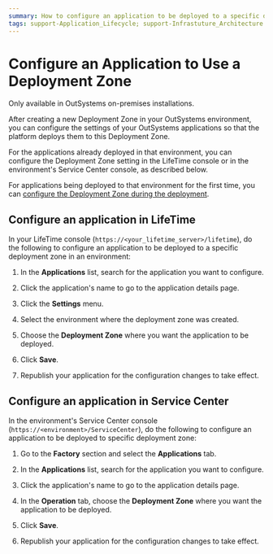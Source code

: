 ```yaml
---
summary: How to configure an application to be deployed to a specific deployment zone.
tags: support-Application_Lifecycle; support-Infrastuture_Architecture
---
```


# Configure an Application to Use a Deployment Zone

<div class="info" markdown="1">

Only available in OutSystems on-premises installations.

</div>

After creating a new Deployment Zone in your OutSystems environment, you can configure the settings of your OutSystems applications so that the platform deploys them to this Deployment Zone.

For the applications already deployed in that environment, you can configure the Deployment Zone setting in the LifeTime console or in the environment's Service Center console, as described below.

For applications being deployed to that environment for the first time, you can [configure the Deployment Zone during the deployment](zone-configure-during-deploy.md).

## Configure an application in LifeTime

In your LifeTime console (`https://<your_lifetime_server>/lifetime`), do the following to configure an application to be deployed to a specific deployment zone in an environment:

1. In the **Applications** list, search for the application you want to configure.

1. Click the application's name to go to the application details page.

1. Click the **Settings** menu.

1. Select the environment where the deployment zone was created.

1. Choose the **Deployment Zone** where you want the application to be deployed.

1. Click **Save**.

1. Republish your application for the configuration changes to take effect.

## Configure an application in Service Center

In the environment's Service Center console (`https://<environment>/ServiceCenter`), do the following to configure an application to be deployed to specific deployment zone:

1. Go to the **Factory** section and select the **Applications** tab.

1. In the **Applications** list, search for the application you want to configure.

1. Click the application's name to go to the application details page.

1. In the **Operation** tab, choose the **Deployment Zone** where you want the application to be deployed.

1. Click **Save**.

1. Republish your application for the configuration changes to take effect.
